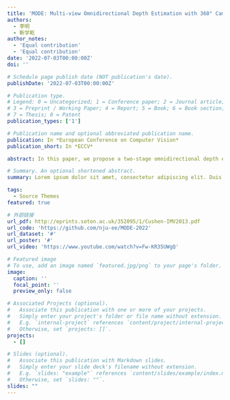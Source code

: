 ```yaml
---
title: 'MODE: Multi-view Omnidirectional Depth Estimation with 360° Cameras'
authors:
  - 李明
  - 靳学乾
author_notes:
  - 'Equal contribution'
  - 'Equal contribution'
date: '2022-07-03T00:00:00Z'
doi: ''

# Schedule page publish date (NOT publication's date).
publishDate: '2022-07-03T00:00:00Z'

# Publication type.
# Legend: 0 = Uncategorized; 1 = Conference paper; 2 = Journal article;
# 3 = Preprint / Working Paper; 4 = Report; 5 = Book; 6 = Book section;
# 7 = Thesis; 8 = Patent
publication_types: ['1']

# Publication name and optional abbreviated publication name.
publication: In *European Conference on Computer Vision*
publication_short: In *ECCV*

abstract: In this paper, we propose a two-stage omnidirectional depth estimation framework with multi-view 360◦ cameras. The framework first estimates the depth maps from different camera pairs via omnidirectional stereo matching and then fuses the depth maps to achieverobustness against mud spots, water drops on camera lenses, and glare caused by intense light. We adopt spherical feature learning to address the distortion of panoramas. In addition, a synthetic 360◦ dataset consisting of 12K road scene panoramas and 3K ground truth depth maps is presented to train and evaluate 360◦ depth estimation algorithms. Our dataset takes soiled camera lenses and glare into consideration, which is more consistent with the real-world environment. Experimental results show that the proposed framework generates reliable results in both synthetic and real-world environments, and it achieves state-of-the-art performance on different datasets.

# Summary. An optional shortened abstract.
summary: Lorem ipsum dolor sit amet, consectetur adipiscing elit. Duis posuere tellus ac convallis placerat. Proin tincidunt magna sed ex sollicitudin condimentum.

tags:
  - Source Themes
featured: true

# 外部链接
url_pdf: http://eprints.soton.ac.uk/352095/1/Cushen-IMV2013.pdf
url_code: 'https://github.com/nju-ee/MODE-2022'
url_dataset: '#'
url_poster: '#'
url_video: 'https://www.youtube.com/watch?v=Fw-KR35UWgQ'

# Featured image
# To use, add an image named `featured.jpg/png` to your page's folder.
image:
  caption: ''
  focal_point: ''
  preview_only: false

# Associated Projects (optional).
#   Associate this publication with one or more of your projects.
#   Simply enter your project's folder or file name without extension.
#   E.g. `internal-project` references `content/project/internal-project/index.md`.
#   Otherwise, set `projects: []`.
projects:
  - []

# Slides (optional).
#   Associate this publication with Markdown slides.
#   Simply enter your slide deck's filename without extension.
#   E.g. `slides: "example"` references `content/slides/example/index.md`.
#   Otherwise, set `slides: ""`.
slides: ""
---
```

